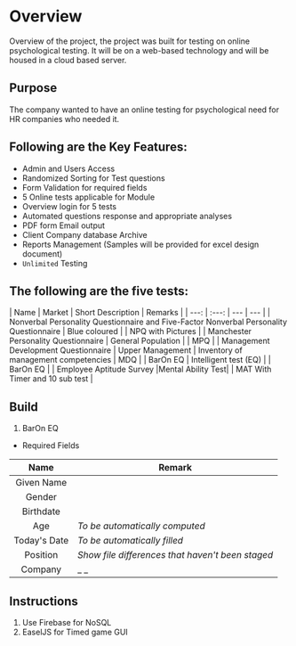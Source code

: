 # Overview
Overview of the project, the project was built for testing on online
psychological testing. It will be on a web-based technology and will be
housed in a cloud based server.

## Purpose
The company wanted to have an online testing for psychological need for HR
companies who needed it.

## Following are the Key Features:
- Admin and Users Access
- Randomized Sorting for Test questions
- Form Validation for required fields
- 5 Online tests applicable for Module
- Overview login for 5 tests
- Automated questions response and appropriate analyses
- PDF form Email output
- Client Company database Archive
- Reports Management (Samples will be provided for excel design document)
- `Unlimited` Testing


## The following are the five tests:

| Name | Market | Short Description | Remarks |
| ---: | :---: | --- | --- |
| Nonverbal Personality Questionnaire and Five-Factor Nonverbal Personality Questionnaire | Blue coloured |  | NPQ with Pictures |
| Manchester Personality Questionnaire | General Population | | MPQ |
| Management Development Questionnaire | Upper Management | Inventory of management competencies | MDQ |
| BarOn EQ | Intelligent test (EQ) | | BarOn EQ |
| Employee Aptitude Survey |Mental Ability Test| | MAT With Timer and 10 sub test |

## Build

1. BarOn EQ
  * Required Fields

| Name | Remark |
| :---: | --- |
| Given Name |  |
| Gender |  |
| Birthdate |  |
| Age | _To be automatically computed_ |
| Today's Date | _To be automatically filled_ |
| Position | _Show file differences that haven't been staged_ |
| Company |  _ _ |

  ## Instructions
  1. Use Firebase for NoSQL
  2. EaselJS for Timed game GUI
